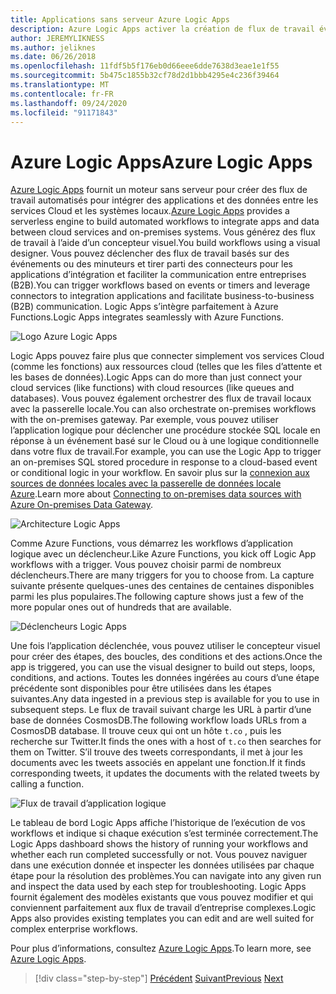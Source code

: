 ```yaml
---
title: Applications sans serveur Azure Logic Apps
description: Azure Logic Apps activer la création de flux de travail évolutifs automatisés qui intègrent des applications et des données dans les services Cloud et les systèmes locaux.
author: JEREMYLIKNESS
ms.author: jeliknes
ms.date: 06/26/2018
ms.openlocfilehash: 11fdf5b5f176eb0d66eee6dde7638d3eae1e1f55
ms.sourcegitcommit: 5b475c1855b32cf78d2d1bbb4295e4c236f39464
ms.translationtype: MT
ms.contentlocale: fr-FR
ms.lasthandoff: 09/24/2020
ms.locfileid: "91171843"
---
```

# <a name="azure-logic-apps"></a><span data-ttu-id="947f8-103">Azure Logic Apps</span><span class="sxs-lookup"><span data-stu-id="947f8-103">Azure Logic Apps</span></span>

<span data-ttu-id="947f8-104">[Azure Logic Apps](/azure/logic-apps) fournit un moteur sans serveur pour créer des flux de travail automatisés pour intégrer des applications et des données entre les services Cloud et les systèmes locaux.</span><span class="sxs-lookup"><span data-stu-id="947f8-104">[Azure Logic Apps](/azure/logic-apps) provides a serverless engine to build automated workflows to integrate apps and data between cloud services and on-premises systems.</span></span> <span data-ttu-id="947f8-105">Vous générez des flux de travail à l’aide d’un concepteur visuel.</span><span class="sxs-lookup"><span data-stu-id="947f8-105">You build workflows using a visual designer.</span></span> <span data-ttu-id="947f8-106">Vous pouvez déclencher des flux de travail basés sur des événements ou des minuteurs et tirer parti des connecteurs pour les applications d’intégration et faciliter la communication entre entreprises (B2B).</span><span class="sxs-lookup"><span data-stu-id="947f8-106">You can trigger workflows based on events or timers and leverage connectors to integration applications and facilitate business-to-business (B2B) communication.</span></span> <span data-ttu-id="947f8-107">Logic Apps s’intègre parfaitement à Azure Functions.</span><span class="sxs-lookup"><span data-stu-id="947f8-107">Logic Apps integrates seamlessly with Azure Functions.</span></span>

![Logo Azure Logic Apps](./media/logic-apps-logo.png)

<span data-ttu-id="947f8-109">Logic Apps pouvez faire plus que connecter simplement vos services Cloud (comme les fonctions) aux ressources cloud (telles que les files d’attente et les bases de données).</span><span class="sxs-lookup"><span data-stu-id="947f8-109">Logic Apps can do more than just connect your cloud services (like functions) with cloud resources (like queues and databases).</span></span> <span data-ttu-id="947f8-110">Vous pouvez également orchestrer des flux de travail locaux avec la passerelle locale.</span><span class="sxs-lookup"><span data-stu-id="947f8-110">You can also orchestrate on-premises workflows with the on-premises gateway.</span></span> <span data-ttu-id="947f8-111">Par exemple, vous pouvez utiliser l’application logique pour déclencher une procédure stockée SQL locale en réponse à un événement basé sur le Cloud ou à une logique conditionnelle dans votre flux de travail.</span><span class="sxs-lookup"><span data-stu-id="947f8-111">For example, you can use the Logic App to trigger an on-premises SQL stored procedure in response to a cloud-based event or conditional logic in your workflow.</span></span> <span data-ttu-id="947f8-112">En savoir plus sur la [connexion aux sources de données locales avec la passerelle de données locale Azure](/azure/analysis-services/analysis-services-gateway).</span><span class="sxs-lookup"><span data-stu-id="947f8-112">Learn more about [Connecting to on-premises data sources with Azure On-premises Data Gateway](/azure/analysis-services/analysis-services-gateway).</span></span>

![Architecture Logic Apps](./media/logic-apps-architecture.png)

<span data-ttu-id="947f8-114">Comme Azure Functions, vous démarrez les workflows d’application logique avec un déclencheur.</span><span class="sxs-lookup"><span data-stu-id="947f8-114">Like Azure Functions, you kick off Logic App workflows with a trigger.</span></span> <span data-ttu-id="947f8-115">Vous pouvez choisir parmi de nombreux déclencheurs.</span><span class="sxs-lookup"><span data-stu-id="947f8-115">There are many triggers for you to choose from.</span></span> <span data-ttu-id="947f8-116">La capture suivante présente quelques-unes des centaines de centaines disponibles parmi les plus populaires.</span><span class="sxs-lookup"><span data-stu-id="947f8-116">The following capture shows just a few of the more popular ones out of hundreds that are available.</span></span>

![Déclencheurs Logic Apps](./media/logic-app-triggers.png)

<span data-ttu-id="947f8-118">Une fois l’application déclenchée, vous pouvez utiliser le concepteur visuel pour créer des étapes, des boucles, des conditions et des actions.</span><span class="sxs-lookup"><span data-stu-id="947f8-118">Once the app is triggered, you can use the visual designer to build out steps, loops, conditions, and actions.</span></span> <span data-ttu-id="947f8-119">Toutes les données ingérées au cours d’une étape précédente sont disponibles pour être utilisées dans les étapes suivantes.</span><span class="sxs-lookup"><span data-stu-id="947f8-119">Any data ingested in a previous step is available for you to use in subsequent steps.</span></span> <span data-ttu-id="947f8-120">Le flux de travail suivant charge les URL à partir d’une base de données CosmosDB.</span><span class="sxs-lookup"><span data-stu-id="947f8-120">The following workflow loads URLs from a CosmosDB database.</span></span> <span data-ttu-id="947f8-121">Il trouve ceux qui ont un hôte `t.co` , puis les recherche sur Twitter.</span><span class="sxs-lookup"><span data-stu-id="947f8-121">It finds the ones with a host of `t.co` then searches for them on Twitter.</span></span> <span data-ttu-id="947f8-122">S’il trouve des tweets correspondants, il met à jour les documents avec les tweets associés en appelant une fonction.</span><span class="sxs-lookup"><span data-stu-id="947f8-122">If it finds corresponding tweets, it updates the documents with the related tweets by calling a function.</span></span>

![Flux de travail d’application logique](./media/logic-app-workflow.png)

<span data-ttu-id="947f8-124">Le tableau de bord Logic Apps affiche l’historique de l’exécution de vos workflows et indique si chaque exécution s’est terminée correctement.</span><span class="sxs-lookup"><span data-stu-id="947f8-124">The Logic Apps dashboard shows the history of running your workflows and whether each run completed successfully or not.</span></span> <span data-ttu-id="947f8-125">Vous pouvez naviguer dans une exécution donnée et inspecter les données utilisées par chaque étape pour la résolution des problèmes.</span><span class="sxs-lookup"><span data-stu-id="947f8-125">You can navigate into any given run and inspect the data used by each step for troubleshooting.</span></span> <span data-ttu-id="947f8-126">Logic Apps fournit également des modèles existants que vous pouvez modifier et qui conviennent parfaitement aux flux de travail d’entreprise complexes.</span><span class="sxs-lookup"><span data-stu-id="947f8-126">Logic Apps also provides existing templates you can edit and are well suited for complex enterprise workflows.</span></span>

<span data-ttu-id="947f8-127">Pour plus d’informations, consultez [Azure Logic Apps](/azure/logic-apps).</span><span class="sxs-lookup"><span data-stu-id="947f8-127">To learn more, see [Azure Logic Apps](/azure/logic-apps).</span></span>

>[!div class="step-by-step"]
><span data-ttu-id="947f8-128">[Précédent](application-insights.md) 
> [Suivant](event-grid.md)</span><span class="sxs-lookup"><span data-stu-id="947f8-128">[Previous](application-insights.md)
[Next](event-grid.md)</span></span>
